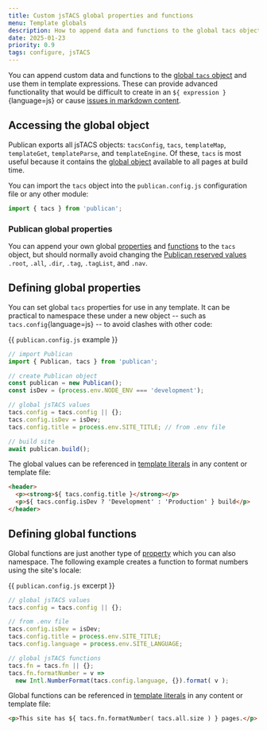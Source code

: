 ```yaml
---
title: Custom jsTACS global properties and functions
menu: Template globals
description: How to append data and functions to the global tacs object and use them on any page or template.
date: 2025-01-23
priority: 0.9
tags: configure, jsTACS
---
```


You can append custom data and functions to the [global `tacs` object](--ROOT--docs/reference/global-properties/) and use them in template expressions. These can provide advanced functionality that would be difficult to create in an `${ expression }`{language=js} or cause [issues in markdown content](--ROOT--docs/setup/jstacs/#template-literals-in-markdown).


## Accessing the global object

Publican exports all jsTACS objects: `tacsConfig`, `tacs`, `templateMap`, `templateGet`, `templateParse`, and `templateEngine`. Of these, `tacs` is most useful because it contains the [global object](--ROOT--docs/reference/global-properties/) available to all pages at build time.

You can import the `tacs` object into the `publican.config.js` configuration file or any other module:

```js
import { tacs } from 'publican';
```


### Publican global properties

You can append your own global [properties](#defining-global-properties) and [functions](#defining-global-functions) to the `tacs` object, but should normally avoid changing the [Publican reserved values](--ROOT--docs/reference/global-properties/) `.root`, `.all`, `.dir`, `.tag`, `.tagList`, and `.nav`.


## Defining global properties

You can set global `tacs` properties for use in any template. It can be practical to namespace these under a new object -- such as `tacs.config`{language=js} -- to avoid clashes with other code:

{{ `publican.config.js` example }}
```js
// import Publican
import { Publican, tacs } from 'publican';

// create Publican object
const publican = new Publican();
const isDev = (process.env.NODE_ENV === 'development');

// global jsTACS values
tacs.config = tacs.config || {};
tacs.config.isDev = isDev;
tacs.config.title = process.env.SITE_TITLE; // from .env file

// build site
await publican.build();
```

The global values can be referenced in [template literals](--ROOT--docs/setup/jstacs/) in any content or template file:

```html
<header>
  <p><strong>${ tacs.config.title }</strong></p>
  <p>${ tacs.config.isDev ? 'Development' : 'Production' } build</p>
</header>
```


## Defining global functions

Global functions are just another type of [property](#defining-global-properties) which you can also namespace. The following example creates a function to format numbers using the site's locale:

{{ `publican.config.js` excerpt }}
```js
// global jsTACS values
tacs.config = tacs.config || {};

// from .env file
tacs.config.isDev = isDev;
tacs.config.title = process.env.SITE_TITLE;
tacs.config.language = process.env.SITE_LANGUAGE;

// global jsTACS functions
tacs.fn = tacs.fn || {};
tacs.fn.formatNumber = v =>
  new Intl.NumberFormat(tacs.config.language, {}).format( v );
```

Global functions can be referenced in [template literals](--ROOT--docs/setup/jstacs/) in any content or template file:

```html
<p>This site has ${ tacs.fn.formatNumber( tacs.all.size ) } pages.</p>
```
